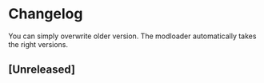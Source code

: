 # Changelog

You can simply overwrite older version. The modloader automatically takes the right versions.

## [Unreleased]
